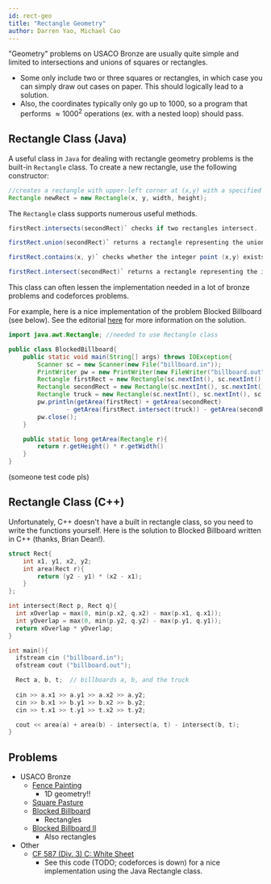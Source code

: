 ```yaml
---
id: rect-geo
title: "Rectangle Geometry"
author: Darren Yao, Michael Cao
---
```


"Geometry" problems on USACO Bronze are usually quite simple and limited to intersections and unions of squares or rectangles. 

<!-- END DESCRIPTION -->

 - Some only include two or three squares or rectangles, in which case you can simply draw out cases on paper. This should logically lead to a solution. 
 - Also, the coordinates typically only go up to $1000$, so a program that performs $\approx 1000^2$ operations (ex. with a nested loop) should pass.

## Rectangle Class (Java)
A useful class in `Java` for dealing with rectangle geometry problems is the built-in `Rectangle` class. To create a new rectangle, use the following constructor:

```java
//creates a rectangle with upper-left corner at (x,y) with a specified width and height
Rectangle newRect = new Rectangle(x, y, width, height); 
```

The `Rectangle` class supports numerous useful methods. 

```java
firstRect.intersects(secondRect)` checks if two rectangles intersect.

firstRect.union(secondRect)` returns a rectangle representing the union of two rectangles.

firstRect.contains(x, y)` checks whether the integer point (x,y) exists in firstRect.

firstRect.intersect(secondRect)` returns a rectangle representing the intersection of two rectangles.
```

This class can often lessen the implementation needed in a lot of bronze problems and codeforces problems.

For example, here is a nice implementation of the problem Blocked Billboard (see below). See the editorial [here](http://www.usaco.org/current/data/sol_billboard_bronze_dec17.html) for more information on the solution.

```java
import java.awt.Rectangle; //needed to use Rectangle class

public class BlockedBillboard{
    public static void main(String[] args) throws IOException{
        Scanner sc = new Scanner(new File("billboard.in"));
        PrintWriter pw = new PrintWriter(new FileWriter("billboard.out"));
        Rectangle firstRect = new Rectangle(sc.nextInt(), sc.nextInt(), sc.nextInt(), sc.nextInt());
        Rectangle secondRect = new Rectangle(sc.nextInt(), sc.nextInt(), sc.nextInt(), sc.nextInt());
        Rectangle truck = new Rectangle(sc.nextInt(), sc.nextInt(), sc.nextInt(), sc.nextInt());
        pw.println(getArea(firstRect) + getArea(secondRect) 
                - getArea(firstRect.intersect(truck)) - getArea(secondRect.intersect(truck)));
        pw.close();
    }

    public static long getArea(Rectangle r){
        return r.getHeight() * r.getWidth()
    }
}
```
(someone test code pls)

## Rectangle Class (C++)

Unfortunately, C++ doesn't have a built in rectangle class, so you need to write the functions yourself. Here is the solution to Blocked Billboard written in C++ (thanks, Brian Dean!).

```cpp
struct Rect{
    int x1, y1, x2, y2;
    int area(Rect r){
        return (y2 - y1) * (x2 - x1);
    }
};

int intersect(Rect p, Rect q){
  int xOverlap = max(0, min(p.x2, q.x2) - max(p.x1, q.x1));
  int yOverlap = max(0, min(p.y2, q.y2) - max(p.y1, q.y1));
  return xOverlap * yOverlap;
}

int main(){
  ifstream cin ("billboard.in");
  ofstream cout ("billboard.out");

  Rect a, b, t;  // billboards a, b, and the truck
 
  cin >> a.x1 >> a.y1 >> a.x2 >> a.y2;
  cin >> b.x1 >> b.y1 >> b.x2 >> b.y2;
  cin >> t.x1 >> t.y1 >> t.x2 >> t.y2;

  cout << area(a) + area(b) - intersect(a, t) - intersect(b, t);
}
```

## Problems
 - USACO Bronze
   - [Fence Painting](http://usaco.org/index.php?page=viewproblem2&cpid=567)
     - 1D geometry!!
   - [Square Pasture](http://usaco.org/index.php?page=viewproblem2&cpid=663)
   - [Blocked Billboard](http://usaco.org/index.php?page=viewproblem2&cpid=759)
     - Rectangles
   - [Blocked Billboard II](http://usaco.org/index.php?page=viewproblem2&cpid=783)
     - Also rectangles
 - Other
   - [CF 587 (Div. 3) C: White Sheet](https://codeforces.com/contest/1216/problem/C)
        - See this code (TODO; codeforces is down) for a nice implementation using the Java Rectangle class.

